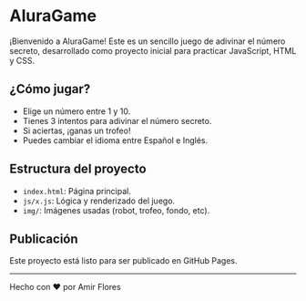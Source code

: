 # AluraGame

¡Bienvenido a AluraGame! Este es un sencillo juego de adivinar el número secreto, desarrollado como proyecto inicial para practicar JavaScript, HTML y CSS.

## ¿Cómo jugar?
- Elige un número entre 1 y 10.
- Tienes 3 intentos para adivinar el número secreto.
- Si aciertas, ¡ganas un trofeo!
- Puedes cambiar el idioma entre Español e Inglés.

## Estructura del proyecto
- `index.html`: Página principal.
- `js/x.js`: Lógica y renderizado del juego.
- `img/`: Imágenes usadas (robot, trofeo, fondo, etc).

## Publicación
Este proyecto está listo para ser publicado en GitHub Pages.


---
Hecho con ♥ por Amir Flores
